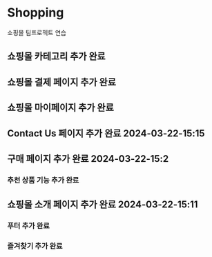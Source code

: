 # Shopping
쇼핑몰 팀프로젝트 연습



## 쇼핑몰 카테고리 추가 완료
## 쇼핑몰 결제 페이지 추가 완료
## 쇼핑몰 마이페이지 추가 완료
## Contact Us 페이지 추가 완료 2024-03-22-15:15
## 구매 페이지 추가 완료 2024-03-22-15:2
### 추천 상품 기능 추가 완료
## 쇼핑몰 소개 페이지 추가 완료 2024-03-22-15:11
### 푸터 추가 완료
### 즐겨찾기 추가 완료




